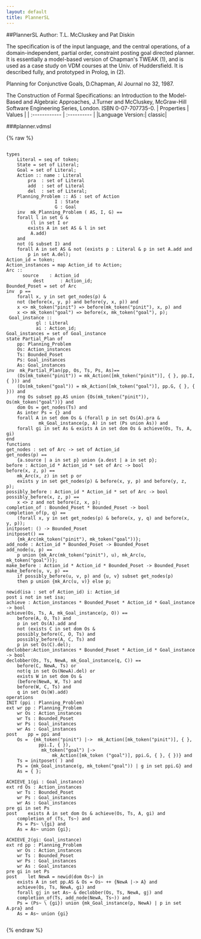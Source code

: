 ```yaml
---
layout: default
title: PlannerSL
---
```


##PlannerSL
Author: T.L. McCluskey and Pat Diskin


The specification is of the input language, and the central operations, 
of a domain-independent, partial order, constraint posting goal directed 
planner. It is essentially a model-based version of Chapman's TWEAK (1), 
and is used as a case study on VDM courses at the Univ. of Huddersfield. 
It is described fully, and prototyped in Prolog, in (2). 

Planning for Conjunctive Goals, D.Chapman, AI Journal no 32, 1987. 

The Construction of Formal Specifications: an Introduction to the 
Model-Based and Algebraic Approaches, J.Turner and McCluskey, 
McGraw-Hill Software Engineering Series, London. ISBN 0-07-707735-0. | Properties | Values          |
| :------------ | :---------- |
|Language Version:| classic|


###planner.vdmsl

{% raw %}
~~~

types
	Literal = seq of token; 	State = set of Literal;	Goal = set of Literal;	Action :: name : Literal		pra	 : set of Literal		add	 : set of Literal		del	 : set of Literal;
	Planning_Problem :: AS : set of Action		          I : State		          G : Goal
	inv  mk_Planning_Problem ( AS, I, G) ==	forall l in set G &		 (l in set I or 		exists A in set AS & l in set		 A.add)	and 		   			                         	not (G subset I) and	forall A in set AS & not (exists p : Literal & p in set A.add and		p in set A.del); 
Action_id = token;Action_instances = map Action_id to Action;
Arc ::	  source	: Action_id          dest    	: Action_id;
Bounded_Poset = set of Arcinv  p ==	forall x, y in set get_nodes(p) & 	not (before(x, y, p) and before(y, x, p)) and	x <> mk_token("pinit") => before(mk_token("pinit"), x, p) and 	x <> mk_token("goal") => before(x, mk_token("goal"), p);
 Goal_instance :: 		   gl : Literal		   ai : Action_id;
Goal_instances = set of Goal_instance
state Partial_Plan of	pp: Planning_Problem	Os: Action_instances	Ts: Bounded_Poset	Ps: Goal_instances	As: Goal_instancesinv  mk_Partial_Plan(pp, Os, Ts, Ps, As)== 	(Os(mk_token("pinit")) = mk_Action([mk_token("pinit")], { }, pp.I, { })) and	(Os(mk_token("goal")) = mk_Action([mk_token("goal")], pp.G, { }, { })) and	rng Os subset pp.AS union {Os(mk_token("pinit")), Os(mk_token("goal"))} and	dom Os = get_nodes(Ts) and	As inter Ps = {} and	forall A in set dom Os & (forall p in set Os(A).pra &         		mk_Goal_instance(p, A) in set (Ps union As)) and	forall gi in set As & exists A in set dom Os & achieve(Os, Ts, A, gi)end
functions
get_nodes : set of Arc -> set of Action_idget_nodes(p) ==	{a.source | a in set p} union {a.dest | a in set p};
before : Action_id * Action_id * set of Arc -> bool before(x, z, p) ==	mk_Arc(x, z) in set p or	exists y in set get_nodes(p) & before(x, y, p) and before(y, z, p);
possibly_before : Action_id * Action_id * set of Arc -> bool possibly_before(x, z, p) ==	x <> z and not before(z, x, p);
completion_of : Bounded_Poset * Bounded_Poset -> bool completion_of(p, q) ==	(forall x, y in set get_nodes(p) & before(x, y, q) and before(x, y, p));
initposet: () -> Bounded_Posetinitposet() ==	{mk_Arc(mk_token("pinit"), mk_token("goal"))};
add_node : Action_id * Bounded_Poset -> Bounded_Posetadd_node(u, p) ==	p union {mk_Arc(mk_token("pinit"), u), mk_Arc(u, mk_token("goal"))};
make_before : Action_id * Action_id * Bounded_Poset -> Bounded_Posetmake_before(u, v, p) ==	if possibly_before(u, v, p) and {u, v} subset get_nodes(p)	then p union {mk_Arc(u, v)} else p;

newid(isa : set of Action_id) i: Action_id post i not in set isa;
achieve : Action_instances * Bounded_Poset * Action_id * Goal_instance -> bool achieve(Os, Ts, A, mk_Goal_instance(p, O)) ==	before(A, O, Ts) and	p in set Os(A).add and	not (exists C in set dom Os & 	possibly_before(C, O, Ts) and 	possibly_before(A, C, Ts) and	p in set Os(C).del); 
declobber:Action_instances * Bounded_Poset * Action_id * Goal_instance -> bool declobber(Os, Ts, NewA, mk_Goal_instance(q, C)) ==	before(C, NewA, Ts) or 	not(q in set Os(NewA).del) or	exists W in set dom Os & 	(before(NewA, W, Ts) and	before(W, C, Ts) and	q in set Os(W).add)
operations
INIT (ppi : Planning_Problem)ext	wr pp : Planning_Problem	wr Os : Action_instances	wr Ts : Bounded_Poset	wr Ps : Goal_instances	wr As : Goal_instancespost	pp = ppi and	Os =  {mk_token("pinit") |->  mk_Action([mk_token("pinit")], { }, 			ppi.I, { }), 			 mk_token("goal") |->				 mk_Action([mk_token ("goal")], ppi.G, { }, { })} and	Ts = initposet( ) and	Ps = {mk_Goal_instance(g, mk_token("goal")) | g in set ppi.G} and	As = { };

ACHIEVE_1(gi : Goal_instance)ext	rd Os : Action_instances	wr Ts : Bounded_Poset	wr Ps : Goal_instances	wr As : Goal_instancespre	gi in set Pspost	exists A in set dom Os & achieve(Os, Ts, A, gi) and	completion_of (Ts, Ts~) and 	Ps = Ps~ \{gi} and 	As = As~ union {gi};

ACHIEVE_2(gi: Goal_instance)ext	rd pp : Planning_Problem	wr Os : Action_instances	wr Ts : Bounded_Poset	wr Ps : Goal_instances	wr As : Goal_instancespre	gi in set Pspost	let NewA = newid(dom Os~) in	exists A in set pp.AS & Os = Os~ ++ {NewA |-> A} and	achieve(Os, Ts, NewA, gi) and	forall gj in set As~ & declobber(Os, Ts, NewA, gj) and	completion_of(Ts, add_node(NewA, Ts~)) and 	Ps = (Ps~ \ {gi}) union {mk_Goal_instance(p, NewA) | p in set A.pra} and	As = As~ union {gi}


~~~
{% endraw %}

